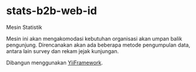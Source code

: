 stats-b2b-web-id
================

Mesin Statistik

Mesin ini akan mengakomodasi kebutuhan organisasi akan umpan balik pengunjung.
Direncanakan akan ada beberapa metode pengumpulan data, antara lain survey dan
rekam jejak kunjungan.

Dibangun menggunakan <a href='http://www.yiiframework.com'>YiiFramework</a>.


